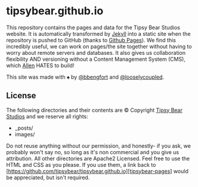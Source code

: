 tipsybear.github.io
===================

This repository contains the pages and data for the Tipsy Bear Studios
website. It is automatically transformed by
[Jekyll][jekyll] into a static site when the
repository is pushed to GitHub (thanks to
[Github Pages][github-pages]). We find this incredibly useful,
we can work on pages/the site together without having to worry about
remote servers and databases. It also gives us collaboration flexibility
AND versioning without a Content Management System (CMS),
which [Allen][allen] HATES to build!

This site was made with &spades; by [@bbengfort][ben] and
[@looselycoupled][allen].

## License ##

The following directories and their contents are &copy; Copyright
[Tipsy Bear Studios][tipsybear] and we reserve all rights:

* _posts/
* images/

Do not reuse anything without our permission, and honestly- if you ask, we
probably won't say no, so long as it's non commercial and you give us
attribution. All other directories are Apache2 Licensed. Feel free to use
the HTML and CSS as you please. If you use them, a link back to
[https://github.com/tipsybear/tipsybear.github.io][tipsybear-pages] would
be appreciated, but isn't required.

[jekyll]: http://github.com/mojombo/jekyll
[github-pages]: http://pages.github.com/
[tipsybear]: http://www.tipsybear.com/
[tipsybear-pages]: https://github.com/tipsybear/tipsybear.github.io
[allen]: https://github.com/looselycoupled
[ben]: https://github.com/bbengfort

